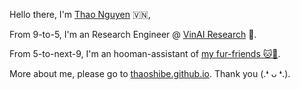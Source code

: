 Hello there, I'm [Thao Nguyen](https://thaoshibe.github.io) 🇻🇳,

From 9-to-5, I'm an Research Engineer @ [VinAI Research](https://www.vinai.io) 🧐.

From 5-to-next-9, I'm an hooman-assistant of [my fur-friends 🐱🐶](https://www.instagram.com/avoshibe/).

More about me, please go to [thaoshibe.github.io](https://thaoshibe.github.io).
Thank you (.❛ ᴗ ❛.).

